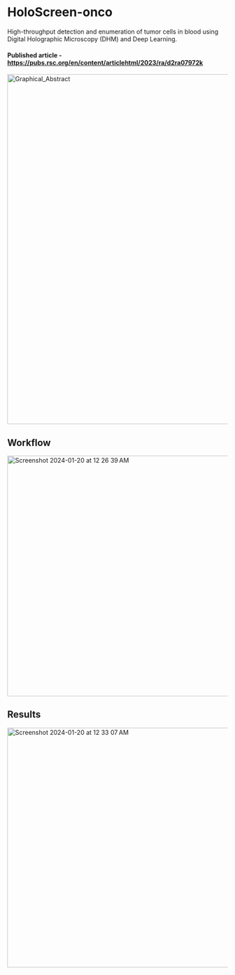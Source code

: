 # HoloScreen-onco
High-throughput detection and enumeration of tumor cells in blood using Digital Holographic Microscopy (DHM) and Deep Learning.

#### **Published article** - [](url)https://pubs.rsc.org/en/content/articlehtml/2023/ra/d2ra07972k  

<img width="800" alt="Graphical_Abstract" src="https://github.com/Anivader/HoloScreen-onco/assets/33497062/1d8e850d-2eb6-465a-9038-1491768d0923">

## **Workflow**
<img width="550" alt="Screenshot 2024-01-20 at 12 26 39 AM" src="https://github.com/Anivader/HoloScreen-onco/assets/33497062/d9a57951-f294-42c3-96ba-38bba187fad0">  
  
## **Results**  
<img width="548" alt="Screenshot 2024-01-20 at 12 33 07 AM" src="https://github.com/Anivader/HoloScreen-onco/assets/33497062/e330dfe1-187e-4033-a33f-63f24ac6deae">






